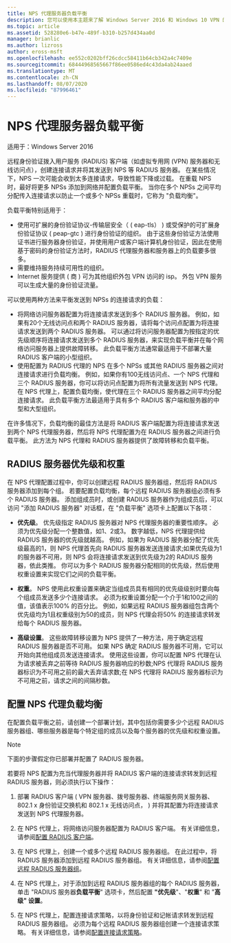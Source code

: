 ```yaml
---
title: NPS 代理服务器负载平衡
description: 您可以使用本主题来了解 Windows Server 2016 和 Windows 10 VPN 的特性和功能。
ms.topic: article
ms.assetid: 528280e6-b47e-489f-b310-b257d434aa0d
manager: brianlic
ms.author: lizross
author: eross-msft
ms.openlocfilehash: ee552c0202bff26cdcc58411b64cb342a4c7409e
ms.sourcegitcommit: 68444968565667f86ee0586ed4c43da4ab24aaed
ms.translationtype: MT
ms.contentlocale: zh-CN
ms.lasthandoff: 08/07/2020
ms.locfileid: "87996461"
---
```

# <a name="nps-proxy-server-load-balancing"></a>NPS 代理服务器负载平衡

适用于：Windows Server 2016

远程身份验证拨入用户服务 (RADIUS) 客户端（如虚拟专用网 (VPN) 服务器和无线访问点），创建连接请求并将其发送到 NPS 等 RADIUS 服务器。 在某些情况下，NPS 一次可能会收到太多连接请求，导致性能下降或过载。 在重载 NPS 时，最好将更多 NPSs 添加到网络并配置负载平衡。 当你在多个 NPSs 之间平均分配传入连接请求以防止一个或多个 NPSs 重载时，它称为 "负载均衡"。

负载平衡特别适用于：

- 使用可扩展的身份验证协议-传输层安全（ \( eap-tls） \) 或受保护的可扩展身份验证协议 \( peap-gtc \) 进行身份验证的组织。 由于这些身份验证方法使用证书进行服务器身份验证，并使用用户或客户端计算机身份验证，因此在使用基于密码的身份验证方法时，RADIUS 代理服务器和服务器上的负载要多很多。
- 需要维持服务持续可用性的组织。
- Internet 服务提供 \( 商 \) 可为其他组织外包 VPN 访问的 isp。 外包 VPN 服务可以生成大量的身份验证流量。

可以使用两种方法来平衡发送到 NPSs 的连接请求的负载：

- 将网络访问服务器配置为将连接请求发送到多个 RADIUS 服务器。 例如，如果有20个无线访问点和两个 RADIUS 服务器，请将每个访问点配置为将连接请求发送到两个 RADIUS 服务器。 可以通过将访问服务器配置为按指定的优先级顺序将连接请求发送到多个 RADIUS 服务器，来实现负载平衡并在每个网络访问服务器上提供故障转移。 此负载平衡方法通常最适用于不部署大量 RADIUS 客户端的小型组织。
- 使用配置为 RADIUS 代理的 NPS 在多个 NPSs 或其他 RADIUS 服务器之间对连接请求进行负载均衡。 例如，如果你有100无线访问点、一个 NPS 代理和三个 RADIUS 服务器，你可以将访问点配置为将所有流量发送到 NPS 代理。 在 NPS 代理上，配置负载均衡，使代理在三个 RADIUS 服务器之间平均分配连接请求。 此负载平衡方法最适用于具有多个 RADIUS 客户端和服务器的中型和大型组织。

在许多情况下，负载均衡的最佳方法是将 RADIUS 客户端配置为将连接请求发送到两个 NPS 代理服务器，然后将 NPS 代理配置为在 RADIUS 服务器之间进行负载平衡。 此方法为 NPS 代理和 RADIUS 服务器提供了故障转移和负载平衡。

## <a name="radius-server-priority-and-weight"></a>RADIUS 服务器优先级和权重

在 NPS 代理配置过程中，你可以创建远程 RADIUS 服务器组，然后将 RADIUS 服务器添加到每个组。 若要配置负载均衡，每个远程 RADIUS 服务器组必须有多个 RADIUS 服务器。 添加组成员时，或创建 RADIUS 服务器作为组成员后，可以访问 "添加 RADIUS 服务器" 对话框，在 "负载平衡" 选项卡上配置以下各项：

- **优先级**。 优先级指定 RADIUS 服务器对 NPS 代理服务器的重要性顺序。 必须为优先级分配一个整数值，如1、2或3。 数字越低，NPS 代理提供给 RADIUS 服务器的优先级就越高。 例如，如果为 RADIUS 服务器分配了优先级最高的1，则 NPS 代理首先向 RADIUS 服务器发送连接请求;如果优先级为1的服务器不可用，则 NPS 会将连接请求发送到优先级为2的 RADIUS 服务器，依此类推。 你可以为多个 RADIUS 服务器分配相同的优先级，然后使用权重设置来实现它们之间的负载平衡。

- **权重**。 NPS 使用此权重设置来确定当组成员具有相同的优先级级别时要向每个组成员发送多少个连接请求。 必须为权重设置分配一个介于1和100之间的值，该值表示100% 的百分比。 例如，如果远程 RADIUS 服务器组包含两个优先级均为1且权重级别为50的成员，则 NPS 代理会将50% 的连接请求转发给每个 RADIUS 服务器。

- **高级设置**。 这些故障转移设置为 NPS 提供了一种方法，用于确定远程 RADIUS 服务器是否不可用。 如果 NPS 确定 RADIUS 服务器不可用，它可以开始向其他组成员发送连接请求。 使用这些设置，你可以配置 NPS 代理在认为请求被丢弃之前等待 RADIUS 服务器响应的秒数;NPS 代理将 RADIUS 服务器标识为不可用之前的最大丢弃请求数;在 NPS 代理将 RADIUS 服务器标识为不可用之前，请求之间的间隔秒数。

## <a name="configure-nps-proxy-load-balancing"></a>配置 NPS 代理负载均衡

在配置负载平衡之前，请创建一个部署计划，其中包括你需要多少个远程 RADIUS 服务器组、哪些服务器是每个特定组的成员以及每个服务器的优先级和权重设置。

>[!NOTE]
>下面的步骤假定你已部署并配置了 RADIUS 服务器。

若要将 NPS 配置为充当代理服务器并将 RADIUS 客户端的连接请求转发到远程 RADIUS 服务器，则必须执行以下操作：

1. 部署 RADIUS 客户端 \( VPN 服务器、拨号服务器、终端服务网关服务器、802.1 x 身份验证交换机和 802.1 x 无线访问点， \) 并将其配置为将连接请求发送到 NPS 代理服务器。

2. 在 NPS 代理上，将网络访问服务器配置为 RADIUS 客户端。 有关详细信息，请参阅[配置 RADIUS 客户端](./nps-radius-clients-configure.md)。

3. 在 NPS 代理上，创建一个或多个远程 RADIUS 服务器组。 在此过程中，将 RADIUS 服务器添加到远程 RADIUS 服务器组。 有关详细信息，请参阅[配置远程 RADIUS 服务器组](./nps-crp-rrsg-configure.md)。

4. 在 NPS 代理上，对于添加到远程 RADIUS 服务器组的每个 RADIUS 服务器，单击 "RADIUS 服务器**负载平衡**" 选项卡，然后配置 **"优先级**"、"**权重**" 和 "**高级" 设置**。

5. 在 NPS 代理上，配置连接请求策略，以将身份验证和记帐请求转发到远程 RADIUS 服务器组。 必须为每个远程 RADIUS 服务器组创建一个连接请求策略。 有关详细信息，请参阅[配置连接请求策略](./nps-crp-configure.md)。